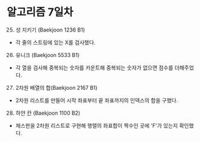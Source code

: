 # 알고리즘 7일차
25. 성 지키기 (Baekjoon 1236 B1)
* 각 줄의 스트링에 있는 X를 검사했다.
26. 유니크 (Baekjoon 5533 B1)
* 각 열을 검사해 중복되는 숫자를 카운트해 중복되는 숫자가 없으면 점수를 더해주었다.
27. 2차원 배열의 합(Baekjoon 2167 B1)
* 2차원 리스트를 만들어 시작 좌표부터 끝 좌표까지의 인덱스의 합을 구했다.
28. 하얀 칸 (Baekjoon 1100 B2)
* 체스판을 2차원 리스트로 구현해 행렬의 좌표합이 짝수인 곳에 'F'가 있는지 확인했다.